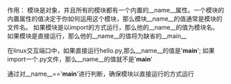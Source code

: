 作用：
    模块是对象，并且所有的模块都有一个内置的__name__属性。一个模块的内置属性的值决定于你如何运用这个模块，那么模块__name__的值通常是模块的文件名。
如果模块是以import的方式运行，那么他的__name__的值为模块名。
如果模块是直接运行，那么他的__name__的值将为缺省的__main__

在linux交互端口中，如果直接运行hello.py,那么__name__的值是'__main__';
如果import一个.py文件，那么__name__的值就不是'__main__'

通过对__name__=='__main__'进行判断，确保模块以直接运行的方式运行
